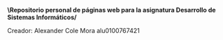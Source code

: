 **\Repositorio personal de páginas web para la asignatura Desarrollo de Sistemas Informáticos/**

Creador:
    Alexander Cole Mora alu0100767421